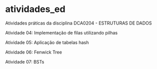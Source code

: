 # atividades_ed
Atividades práticas da disciplina DCA0204 - ESTRUTURAS DE DADOS

Atividade 04: Implementação de filas utilizando pilhas

Atividade 05: Aplicação de tabelas hash

Atividade 06: Fenwick Tree

Atividade 07: BSTs

